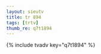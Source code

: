 ```yaml
--- 
layout: sieutv
title: tr 894
tags: [trtv]
thumb_re: q7t1894
---
```

{% include tvadv key="q7t1894" %} 
